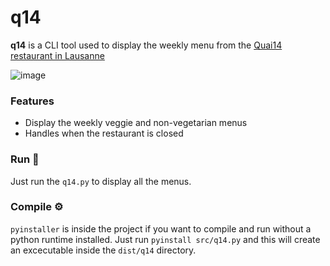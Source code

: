# q14
**q14** is a CLI tool used to display the weekly menu from the [Quai14 restaurant in Lausanne](https://www.quai14.ch/)

![image](https://github.com/maxisusi/q14/assets/65896178/f248d154-9aad-42dc-8b82-de81d6e880f2)

### Features
- Display the weekly veggie and non-vegetarian menus
- Handles when the restaurant is closed
### Run 🚀
Just run the `q14.py` to display all the menus.

### Compile ⚙️
`pyinstaller` is inside the project if you want to compile and run without a python runtime installed.
Just run `pyinstall src/q14.py` and this will create an excecutable inside the `dist/q14` directory.

